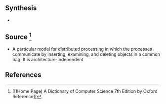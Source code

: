 ## Synthesis
- 
## Source [^1]
- A particular model for distributed processing in which the processes communicate by inserting, examining, and deleting objects in a common bag. It is architecture-independent
## References

[^1]: [[(Home Page) A Dictionary of Computer Science 7th Edition by Oxford Reference]]